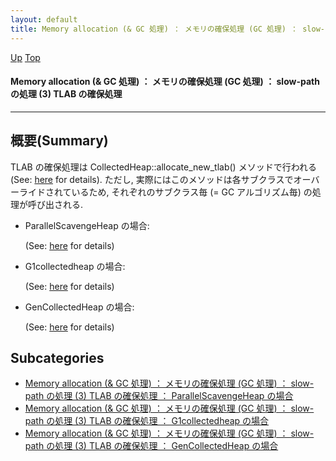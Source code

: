 ```yaml
---
layout: default
title: Memory allocation (& GC 処理) ： メモリの確保処理 (GC 処理) ： slow-path の処理 (3) TLAB の確保処理
---
```

[Up](no30267vB.html) [Top](../index.html)

#### Memory allocation (& GC 処理) ： メモリの確保処理 (GC 処理) ： slow-path の処理 (3) TLAB の確保処理

--- 
## 概要(Summary)
TLAB の確保処理は CollectedHeap::allocate_new_tlab() メソッドで行われる (See: [here](no28916Q0G.html) for details).
ただし, 実際にはこのメソッドは各サブクラスでオーバーライドされているため, それぞれのサブクラス毎 (= GC アルゴリズム毎) の処理が呼び出される.

* ParallelScavengeHeap の場合: 

  (See: [here](no28916rXC.html) for details)

* G1collectedheap の場合:
  
  (See: [here](no289164hI.html) for details)

* GenCollectedHeap の場合:
  
  (See: [here](no28916FsO.html) for details)



## Subcategories
* [Memory allocation (& GC 処理) ： メモリの確保処理 (GC 処理) ： slow-path の処理 (3) TLAB の確保処理 ： ParallelScavengeHeap の場合](no28916rXC.html)
* [Memory allocation (& GC 処理) ： メモリの確保処理 (GC 処理) ： slow-path の処理 (3) TLAB の確保処理 ： G1collectedheap の場合](no289164hI.html)
* [Memory allocation (& GC 処理) ： メモリの確保処理 (GC 処理) ： slow-path の処理 (3) TLAB の確保処理 ： GenCollectedHeap の場合](no28916FsO.html)



